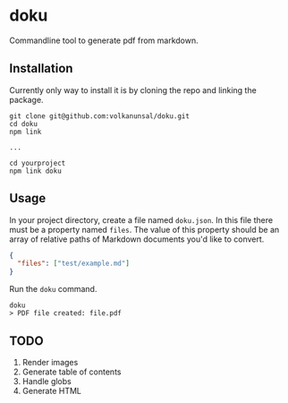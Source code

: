 # doku

Commandline tool to generate pdf from markdown.


## Installation

Currently only way to install it is by cloning the repo and linking the package.

```
git clone git@github.com:volkanunsal/doku.git
cd doku 
npm link

...

cd yourproject
npm link doku
```

## Usage

In your project directory, create a file named `doku.json`. In this file there must be a property named `files`. The value of this property should be an array of relative paths of Markdown documents you'd like to convert. 

```json
{
  "files": ["test/example.md"]
}
```

Run the `doku` command. 

```
doku
> PDF file created: file.pdf
```

## TODO

1. Render images
1. Generate table of contents
1. Handle globs 
1. Generate HTML



